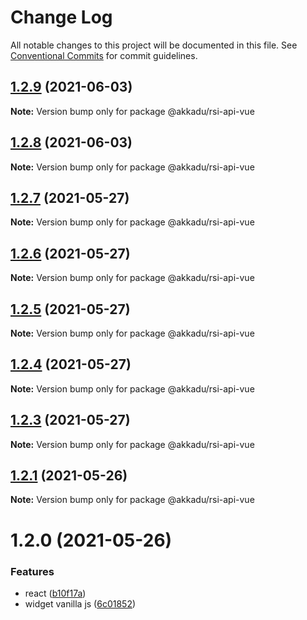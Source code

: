 # Change Log

All notable changes to this project will be documented in this file.
See [Conventional Commits](https://conventionalcommits.org) for commit guidelines.

## [1.2.9](https://github.com/Akkadu/rsi-api-widgets/compare/@akkadu/rsi-api-vue@1.2.8...@akkadu/rsi-api-vue@1.2.9) (2021-06-03)

**Note:** Version bump only for package @akkadu/rsi-api-vue





## [1.2.8](https://github.com/Akkadu/rsi-api-widgets/compare/@akkadu/rsi-api-vue@1.2.7...@akkadu/rsi-api-vue@1.2.8) (2021-06-03)

**Note:** Version bump only for package @akkadu/rsi-api-vue





## [1.2.7](https://github.com/Akkadu/rsi-api-widgets/compare/@akkadu/rsi-api-vue@1.2.6...@akkadu/rsi-api-vue@1.2.7) (2021-05-27)

**Note:** Version bump only for package @akkadu/rsi-api-vue





## [1.2.6](https://github.com/Akkadu/rsi-api-widgets/compare/@akkadu/rsi-api-vue@1.2.5...@akkadu/rsi-api-vue@1.2.6) (2021-05-27)

**Note:** Version bump only for package @akkadu/rsi-api-vue





## [1.2.5](https://github.com/Akkadu/rsi-api-widgets/compare/@akkadu/rsi-api-vue@1.2.4...@akkadu/rsi-api-vue@1.2.5) (2021-05-27)

**Note:** Version bump only for package @akkadu/rsi-api-vue





## [1.2.4](https://github.com/Akkadu/rsi-api-widgets/compare/@akkadu/rsi-api-vue@1.2.3...@akkadu/rsi-api-vue@1.2.4) (2021-05-27)

**Note:** Version bump only for package @akkadu/rsi-api-vue





## [1.2.3](https://github.com/Akkadu/rsi-api-widgets/compare/@akkadu/rsi-api-vue@1.2.1...@akkadu/rsi-api-vue@1.2.3) (2021-05-27)

**Note:** Version bump only for package @akkadu/rsi-api-vue





## [1.2.1](https://github.com/Akkadu/rsi-api-widgets/compare/@akkadu/rsi-api-vue@1.2.0...@akkadu/rsi-api-vue@1.2.1) (2021-05-26)

**Note:** Version bump only for package @akkadu/rsi-api-vue





# 1.2.0 (2021-05-26)


### Features

* react ([b10f17a](https://github.com/Akkadu/rsi-api-widgets/commit/b10f17ae9b03467880473c7f05db6ffe2d688330))
* widget vanilla js ([6c01852](https://github.com/Akkadu/rsi-api-widgets/commit/6c018525465474deae3e6912eac82c92ce43f7bc))
